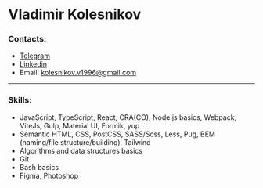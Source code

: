# Vladimir Kolesnikov

### Contacts:
* [Telegram](https://t.me/ithrforu)
* [Linkedin](https://www.linkedin.com/in/ithrforu/)
* Email: kolesnikov.v1996@gmail.com

---

### Skills:
* JavaScript, TypeScript, React, CRA(CO), Node.js basics, Webpack, ViteJs, Gulp, Material UI, Formik, yup
* Semantic HTML, CSS, PostCSS, SASS/Scss, Less, Pug, BEM (naming/file structure/building), Tailwind
* Algorithms and data structures basics
* Git
* Bash basics
* Figma, Photoshop
